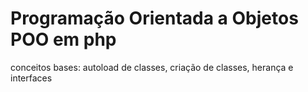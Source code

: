 # Programação Orientada a Objetos POO em php
conceitos bases: autoload de classes, criação de classes, herança e interfaces
